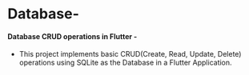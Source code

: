 # Database-
#### Database CRUD operations in Flutter -


 - This project implements basic CRUD(Create, Read, Update, Delete) operations using SQLite as the Database in a Flutter Application.
